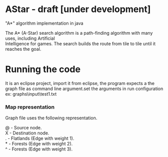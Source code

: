 # AStar - draft [under development]
"A*" algorithm implementation in java

The	A*	(A-Star)	search	algorithm	is	a	path-finding	algorithm	with	many	uses,	including	Artificial	
Intelligence	for	games.	The	search	builds	the	route	from	tile	to	tile	until	it	reaches	the	goal.

# Running the code
It is an eclipse project, import it from eclipse, the program expects a the graph file as command line argument.set the arguments in run configuration ex: graphs\input\test1.txt

### Map representation
Graph file uses the following representation.

 @  - Source node.  
 X  - Destination node.  
 .  - Flatlands (Edge with weight 1).  
 \* - Forests (Edge with weight 2).  
 ^  - Forests (Edge with weight 3).  
